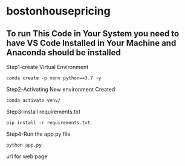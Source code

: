 # bostonhousepricing

## To run This Code in Your System you need to have VS Code Installed in Your Machine and Anaconda should be installed

Step1-create Virtual Environment
```
conda create -p venv python==3.7 -y
```

Step2-Activating New environment Created
```
conda activate venv/
```

Step3-install requirements.txt
```
pip install -r requirements.txt
```

Step4-Run the app.py file
 ```
 python app.py
 ```
 
 url for web page
 ```
 
 ```
